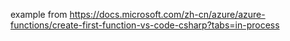 example from https://docs.microsoft.com/zh-cn/azure/azure-functions/create-first-function-vs-code-csharp?tabs=in-process 
